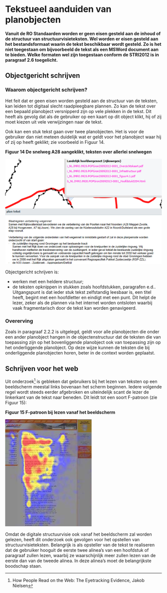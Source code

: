 # Tekstueel aanduiden van planobjecten

**Vanuit de RO Standaarden worden er geen eisen gesteld aan de inhoud of de
structuur van structuurvisieteksten. Wel worden er eisen gesteld aan het
bestandsformaat waarin de tekst beschikbaar wordt gesteld. Zo is het niet
toegestaan om bijvoorbeeld de tekst als een MSWord document aan te bieden. Welke
formaten wel zijn toegestaan conform de STRI2012 is in paragraaf 2.6 toegelicht.**

## Objectgericht schrijven

### Waarom objectgericht schrijven?  
Het feit dat er geen eisen worden gesteld aan de structuur van de teksten, kan
leiden tot digitaal slecht raadpleegbare plannen. Zo kan de tekst over een
bepaald planobject versnipperd zijn op vele plekken in de tekst. Dit heeft als
gevolg dat als de gebruiker op een kaart op dit object klikt, hij of zij moet
kiezen uit vele verwijzingen naar de tekst.

Ook kan een stuk tekst gaan over twee planobjecten. Het is voor de gebruiker dan
niet meteen duidelijk wat er geldt voor het planobject waar hij of zij op heeft
geklikt; zie voorbeeld in Figuur 14.

**Figuur 14 De snelweg A28 aangeklikt, teksten over allerlei snelwegen**

![](media/2b037bdd7f15856713397b9df520dfb9.png)

Objectgericht schrijven is:  
-   werken met een heldere structuur;
-   de teksten opknippen in stukken zoals hoofdstukken, paragrafen e.d..
Uitgangspunt is dat ieder stuk tekst zelfstandig leesbaar is, een titel heeft,
begint met een hoofdletter en eindigt met een punt. Dit helpt de lezer, zeker
als de plannen via het internet worden ontsloten waarbij vaak fragmentarisch
door de tekst kan worden genavigeerd.

### Overerving  
Zoals in paragraaf 2.2.2 is uitgelegd, geldt voor alle planobjecten die onder
een ander planobject hangen in de objectenstructuur dat de teksten die van
toepassing zijn op het bovenliggende planobject ook van toepassing zijn op het
onderliggende planobject. Op deze wijze kunnen de teksten die bij onderliggende
planobjecten horen, beter in de context worden geplaatst.

## Schrijven voor het web  
Uit onderzoek[^8] is gebleken dat gebruikers bij het lezen van teksten op een
beeldscherm meestal links bovenaan het scherm beginnen. Iedere volgende regel
wordt steeds eerder afgebroken en uiteindelijk scant de lezer de linkerkant van
de tekst naar beneden. Dit leidt tot een soort F-patroon (zie Figuur 15):

[^8]: How People Read on the Web: The Eyetracking Evidence, Jakob Nielsen

**Figuur 15 F-patroon bij lezen vanaf het beeldscherm**

![](media/5ed650b3c5f75292d6768acbdff02ae0.jpg)

Omdat de digitale structuurvisie ook vanaf het beeldscherm zal worden gelezen,
heeft dit onderzoek ook gevolgen voor het opstellen van structuurvisieteksten.
Belangrijk is als opsteller van de tekst te realiseren dat de gebruiker hooguit
de eerste twee alinea’s van een hoofdstuk of paragraaf zullen lezen, waarbij ze
waarschijnlijk meer zullen lezen van de eerste dan van de tweede alinea. In deze
alinea’s moet de belangrijkste boodschap staan.
